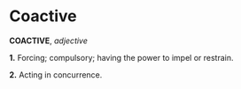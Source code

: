 # Coactive

**COACTIVE**, _adjective_

**1.** Forcing; compulsory; having the power to impel or restrain.

**2.** Acting in concurrence.